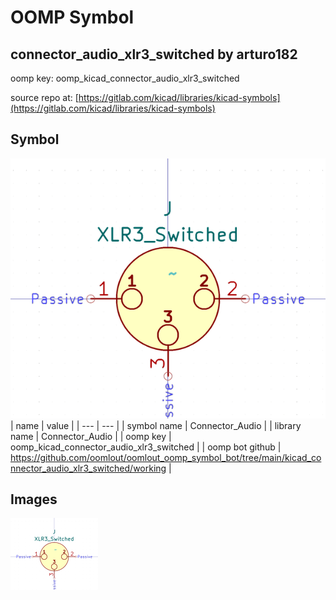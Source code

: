 # OOMP Symbol  
## connector_audio_xlr3_switched  by arturo182  
  
oomp key: oomp_kicad_connector_audio_xlr3_switched  
  
source repo at: [https://gitlab.com/kicad/libraries/kicad-symbols](https://gitlab.com/kicad/libraries/kicad-symbols)  
## Symbol  
  
[![working.png](working_600.png)](working.png)  
| name | value | 
| --- | --- | 
| symbol name | Connector_Audio | 
| library name | Connector_Audio | 
| oomp key | oomp_kicad_connector_audio_xlr3_switched | 
| oomp bot github | https://github.com/oomlout/oomlout_oomp_symbol_bot/tree/main/kicad_connector_audio_xlr3_switched/working | 
## Images  
  
[![working.png](working_140.png)](working.png)  
